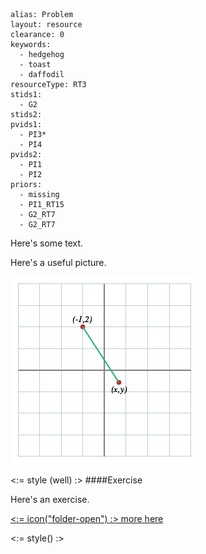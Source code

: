 ````
alias: Problem
layout: resource
clearance: 0
keywords: 
  - hedgehog
  - toast
  - daffodil
resourceType: RT3
stids1:
  - G2
stids2:
pvids1:
  - PI3*
  - PI4
pvids2: 
  - PI1
  - PI2
priors:
  - missing
  - PI1_RT15
  - G2_RT7
  - G2_RT7
````

Here's some text.

Here's a useful picture.

![Picture](xy12-1.png)

<:= style (well) :>
####Exercise

Here's an exercise.

[<:= icon("folder-open") :> more here](../G2_RT7/index.html)

<:= style() :>